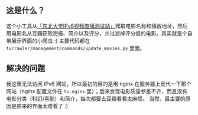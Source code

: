 ## 这是什么？

这个小工具从[「东北大学IPv6视频直播测试站」](http://hdtv.neu6.edu.cn/)爬取电影名称和播放地址，然后用电影名从豆瓣获取海报、简介以及评分，并过滤掉评分低的电影。其实就是个自带展示界面的小爬虫 :)
主要代码都在 `tvcrawler/management/commands/update_movies.py` 里面。

## 解决的问题

我这里无法访问 IPv6 网站，所以最初的目的是用 nginx 在服务器上反代一下那个网站（nginx 配置文件在 `tv.nginx` 里）；后来发现电影质量参差不齐，而且没有电影分类（科幻/喜剧）和简介，每次都要去豆瓣看看太麻烦。
当然，最主要的原因是原来的界面太难看了 :)

